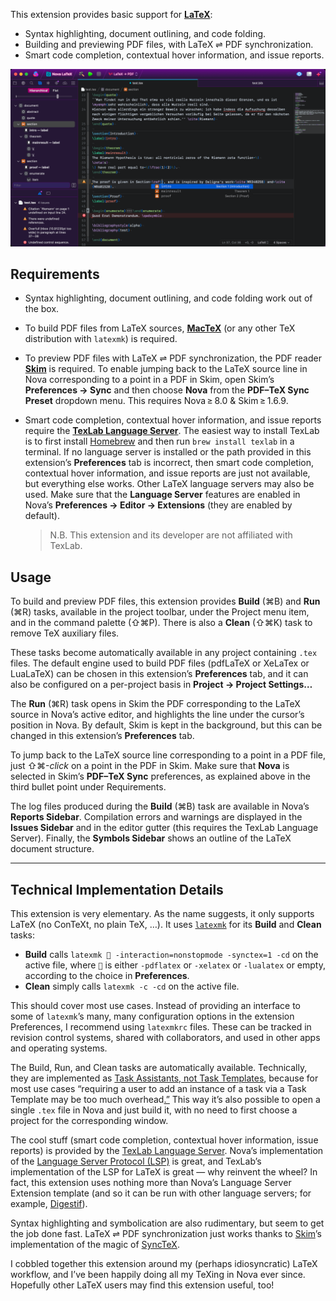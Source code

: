 This extension provides basic support for [**LaTeX**](https://en.wikipedia.org/wiki/LaTeX):

- Syntax highlighting, document outlining, and code folding.
- Building and previewing PDF files, with LaTeX ⇌ PDF synchronization.
- Smart code completion, contextual hover information, and issue reports.

![](https://github.com/mava/nova-latex/raw/main/test@2x.gif)


## Requirements

- Syntax highlighting, document outlining, and code folding work out of the box.

- To build PDF files from LaTeX sources, [**MacTeX**](https://www.tug.org/mactex/) (or any other TeX distribution with `latexmk`) is required.

- To preview PDF files with LaTeX ⇌ PDF synchronization, the PDF reader [**Skim**](https://skim-app.sourceforge.io) is required.
To enable jumping back to the LaTeX source line in Nova corresponding to a point in a PDF in Skim, open Skim’s **Preferences → Sync** and then choose **Nova** from the **PDF–TeX Sync Preset** dropdown menu.
This requires Nova&#8239;≥&#8239;8.0 & Skim&#8239;≥&#8239;1.6.9.

- Smart code completion, contextual hover information, and issue reports require the [**TexLab Language Server**](https://github.com/latex-lsp/texlab). The easiest way to install TexLab is to first install [Homebrew](https://brew.sh) and then run `brew install texlab` in a terminal.
If no language server is installed or the path provided in this extension’s **Preferences** tab is incorrect, then smart code completion, contextual hover information, and issue reports are just not available, but everything else works.
Other LaTeX language servers may also be used.
Make sure that the **Language Server** features are enabled in Nova’s **Preferences → Editor → Extensions** (they are enabled by default).

	> N.B. This extension and its developer are not affiliated with TexLab.


## Usage

To build and preview PDF files, this extension provides **Build** (⌘B) and **Run** (⌘R) tasks, available in the project toolbar, under the Project menu item, and in the command palette (⇧⌘P).
There is also a **Clean** (⇧⌘K) task to remove TeX auxiliary files.

These tasks become automatically available in any project containing `.tex` files.
The default engine used to build PDF files (pdfLaTeX or XeLaTex or LuaLaTeX) can be chosen in this extension’s **Preferences** tab, and it can also be configured on a per-project basis in **Project → Project Settings…**

The **Run** (⌘R) task opens in Skim the PDF corresponding to the LaTeX source in Nova’s active editor, and highlights the line under the cursor’s position in Nova.
By default, Skim is kept in the background, but this can be changed in this extension’s **Preferences** tab.

To jump back to the LaTeX source line corresponding to a point in a PDF file, just ⇧⌘-*click* on a point in the PDF in Skim.
Make sure that **Nova** is selected in Skim’s **PDF–TeX Sync** preferences, as explained above in the third bullet point under Requirements.

The log files produced during the **Build** (⌘B) task are available in Nova’s **Reports Sidebar**.
Compilation errors and warnings are displayed in the **Issues Sidebar** and in the editor gutter (this requires the TexLab Language Server).
Finally, the **Symbols Sidebar** shows an outline of the LaTeX document structure.

* * *

## Technical Implementation Details

This extension is very elementary.
As the name suggests, it only supports LaTeX (no ConTeXt, no plain TeX, …).
It uses [`latexmk`](https://www.personal.psu.edu/~jcc8/software/latexmk/) for its **Build** and **Clean** tasks:

- **Build** calls `latexmk 🔨 -interaction=nonstopmode -synctex=1 -cd` on the active file, where `🔨` is either `-pdflatex` or `-xelatex` or `-lualatex` or empty, according to the choice in **Preferences**.
- **Clean** simply calls `latexmk -c -cd` on the active file.

This should cover most use cases.
Instead of providing an interface to some of `latexmk`’s many, many configuration options in the extension Preferences, I recommend using `latexmkrc` files.
These can be tracked in revision control systems, shared with collaborators, and used in other apps and operating systems.

The Build, Run, and Clean tasks are automatically available.
Technically, they are implemented as [Task Assistants, not Task Templates](https://docs.nova.app/extensions/run-configurations/), because for most use cases “requiring a user to add an instance of a task via a Task Template may be too much overhead[.”](https://docs.nova.app/extensions/run-configurations/#defining-a-task-assistant)
This way it’s also possible to open a single `.tex` file in Nova and just build it, with no need to first choose a project for the corresponding window.
<!-- “You have not yet chosen a project for this window.” -->

The cool stuff (smart code completion, contextual hover information, issue reports) is provided by the [TexLab Language Server](https://github.com/latex-lsp/texlab).
Nova’s implementation of the [Language Server Protocol (LSP)](https://microsoft.github.io/language-server-protocol/) is great, and TexLab’s implementation of the LSP for LaTeX is great — why reinvent the wheel?
In fact, this extension uses nothing more than Nova’s Language Server Extension template (and so it can be run with other language servers; for example, [Digestif](https://github.com/astoff/digestif)).

Syntax highlighting and symbolication are also rudimentary, but seem to get the job done fast.
LaTeX ⇌ PDF synchronization just works thanks to [Skim](https://skim-app.sourceforge.io)’s implementation of the magic of [SyncTeX](https://github.com/jlaurens/synctex).

I cobbled together this extension around my (perhaps idiosyncratic) LaTeX workflow, and I’ve been happily doing all my TeXing in Nova ever since.
Hopefully other LaTeX users may find this extension useful, too!
